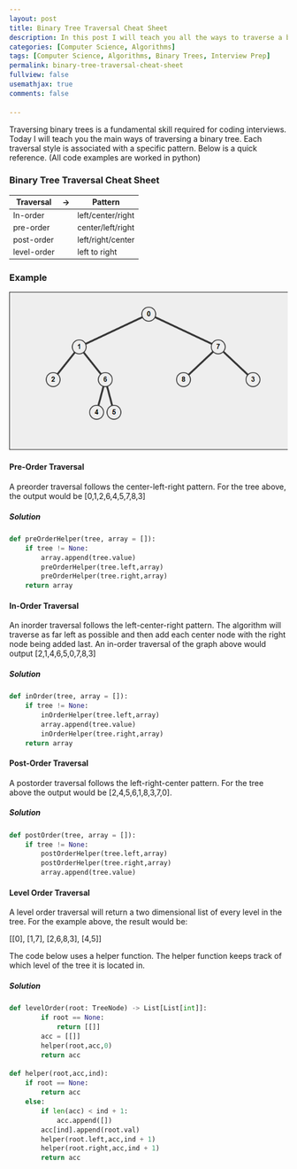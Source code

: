 ```yaml
---
layout: post
title: Binary Tree Traversal Cheat Sheet
description: In this post I will teach you all the ways to traverse a binary tree namely; in-order traversal, pre-order traversal, post-order traversal, and level order traversal
categories: [Computer Science, Algorithms]
tags: [Computer Science, Algorithms, Binary Trees, Interview Prep]
permalink: binary-tree-traversal-cheat-sheet
fullview: false
usemathjax: true
comments: false

---
```


Traversing binary trees is a fundamental skill required for coding interviews. Today I will teach you the main ways of traversing a binary tree. Each traversal style is associated with a specific pattern. Below is a quick reference. (All code examples are worked in python)

### Binary Tree Traversal Cheat Sheet

| Traversal   | ->   | Pattern           |
| ----------- | ---- | ----------------- |
| In-order    |      | left/center/right |
| pre-order   |      | center/left/right |
| post-order  |      | left/right/center |
| level-order |      | left to right     |

### Example

![binary-tree](/assets/images/binary-tree.PNG)

#### Pre-Order Traversal

A preorder traversal follows the center-left-right pattern. For the tree above, the output would be [0,1,2,6,4,5,7,8,3]

##### Solution

```python
def preOrderHelper(tree, array = []):
	if tree != None:
		array.append(tree.value)
		preOrderHelper(tree.left,array)
		preOrderHelper(tree.right,array)
    return array
```

#### In-Order Traversal

An inorder traversal follows the left-center-right pattern. The algorithm will traverse as far left as possible and then add each center node with the right node being added last. An in-order traversal of the graph above would output [2,1,4,6,5,0,7,8,3]

##### Solution

```python
def inOrder(tree, array = []):
	if tree != None:
		inOrderHelper(tree.left,array)
		array.append(tree.value)
		inOrderHelper(tree.right,array)
	return array
```

#### Post-Order Traversal

A postorder traversal follows the left-right-center pattern. For the tree above the output would be [2,4,5,6,1,8,3,7,0].

##### Solution

```python
def postOrder(tree, array = []):
	if tree != None:
		postOrderHelper(tree.left,array)
		postOrderHelper(tree.right,array)
		array.append(tree.value)
```

#### Level Order Traversal

A level order traversal will return a two dimensional list of every level in the tree. For the example above, the result would be:

[[0], [1,7], [2,6,8,3], [4,5]]

The code below uses a helper function. The helper function keeps track of which level of the tree it is located in. 

##### Solution

```python
def levelOrder(root: TreeNode) -> List[List[int]]:
        if root == None:
            return [[]]
        acc = [[]]
        helper(root,acc,0)
        return acc
    
def helper(root,acc,ind):
    if root == None:
        return acc
    else:
        if len(acc) < ind + 1:
            acc.append([])
        acc[ind].append(root.val)
        helper(root.left,acc,ind + 1)
        helper(root.right,acc,ind + 1)
        return acc
```



